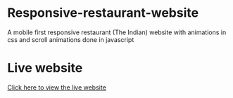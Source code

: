 # Responsive-restaurant-website

A mobile first responsive restaurant (The Indian) website with animations in css and scroll animations done in javascript

# Live website

[Click here to view the live website](https://advith98.github.io/Responsive-restaurant-website/)

